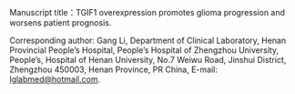 Manuscript title：TGIF1 overexpression promotes glioma progression and worsens patient prognosis.

  Corresponding author: Gang Li, Department of Clinical Laboratory, Henan Provincial People’s Hospital, People’s Hospital of Zhengzhou University, People’s, Hospital of Henan University, No.7 Weiwu Road, Jinshui District, Zhengzhou 450003, Henan Province, PR China, E-mail: lglabmed@hotmail.com.
